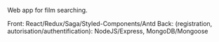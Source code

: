 Web app for film searching.

Front: React/Redux/Saga/Styled-Components/Antd
Back: (registration, autorisation/authentification): NodeJS/Express, MongoDB/Mongoose
